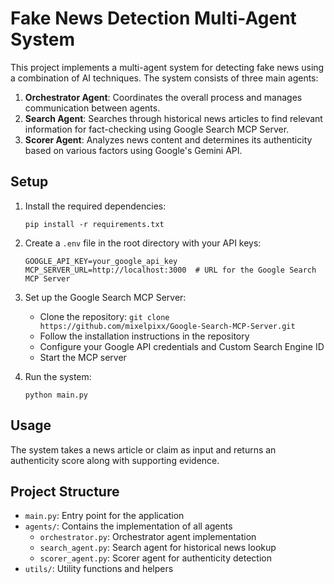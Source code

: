 # Fake News Detection Multi-Agent System

This project implements a multi-agent system for detecting fake news using a combination of AI techniques. The system consists of three main agents:

1. **Orchestrator Agent**: Coordinates the overall process and manages communication between agents.
2. **Search Agent**: Searches through historical news articles to find relevant information for fact-checking using Google Search MCP Server.
3. **Scorer Agent**: Analyzes news content and determines its authenticity based on various factors using Google's Gemini API.

## Setup

1. Install the required dependencies:
   ```
   pip install -r requirements.txt
   ```

2. Create a `.env` file in the root directory with your API keys:
   ```
   GOOGLE_API_KEY=your_google_api_key
   MCP_SERVER_URL=http://localhost:3000  # URL for the Google Search MCP Server
   ```

3. Set up the Google Search MCP Server:
   - Clone the repository: `git clone https://github.com/mixelpixx/Google-Search-MCP-Server.git`
   - Follow the installation instructions in the repository
   - Configure your Google API credentials and Custom Search Engine ID
   - Start the MCP server

3. Run the system:
   ```
   python main.py
   ```

## Usage

The system takes a news article or claim as input and returns an authenticity score along with supporting evidence.

## Project Structure

- `main.py`: Entry point for the application
- `agents/`: Contains the implementation of all agents
  - `orchestrator.py`: Orchestrator agent implementation
  - `search_agent.py`: Search agent for historical news lookup
  - `scorer_agent.py`: Scorer agent for authenticity detection
- `utils/`: Utility functions and helpers
